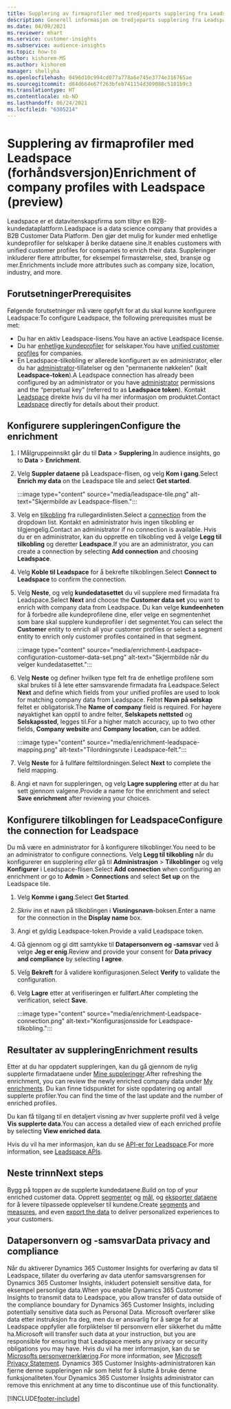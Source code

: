```yaml
---
title: Supplering av firmaprofiler med tredjeparts supplering fra Leadspace
description: Generell informasjon om tredjeparts supplering fra Leadspace.
ms.date: 04/09/2021
ms.reviewer: mhart
ms.service: customer-insights
ms.subservice: audience-insights
ms.topic: how-to
author: kishorem-MS
ms.author: kishorem
manager: shellyha
ms.openlocfilehash: 0496d10c994cd077a778a6e745e3774e316765ae
ms.sourcegitcommit: d84d664e67f263bfeb741154d309088c5101b9c3
ms.translationtype: HT
ms.contentlocale: nb-NO
ms.lasthandoff: 06/24/2021
ms.locfileid: "6305214"
---
```

# <a name="enrichment-of-company-profiles-with-leadspace-preview"></a><span data-ttu-id="a4064-103">Supplering av firmaprofiler med Leadspace (forhåndsversjon)</span><span class="sxs-lookup"><span data-stu-id="a4064-103">Enrichment of company profiles with Leadspace (preview)</span></span>

<span data-ttu-id="a4064-104">Leadspace er et datavitenskapsfirma som tilbyr en B2B-kundedataplattform.</span><span class="sxs-lookup"><span data-stu-id="a4064-104">Leadspace is a data science company that provides a B2B Customer Data Platform.</span></span> <span data-ttu-id="a4064-105">Den gjør det mulig for kunder med enhetlige kundeprofiler for selskaper å berike dataene sine.</span><span class="sxs-lookup"><span data-stu-id="a4064-105">It enables customers with unified customer profiles for companies to enrich their data.</span></span> <span data-ttu-id="a4064-106">Suppleringer inkluderer flere attributter, for eksempel firmastørrelse, sted, bransje og mer.</span><span class="sxs-lookup"><span data-stu-id="a4064-106">Enrichments include more attributes such as company size, location, industry, and more.</span></span>

## <a name="prerequisites"></a><span data-ttu-id="a4064-107">Forutsetninger</span><span class="sxs-lookup"><span data-stu-id="a4064-107">Prerequisites</span></span>

<span data-ttu-id="a4064-108">Følgende forutsetninger må være oppfylt for at du skal kunne konfigurere Leadspace:</span><span class="sxs-lookup"><span data-stu-id="a4064-108">To configure Leadspace, the following prerequisites must be met:</span></span>

- <span data-ttu-id="a4064-109">Du har en aktiv Leadspace-lisens.</span><span class="sxs-lookup"><span data-stu-id="a4064-109">You have an active Leadspace license.</span></span>
- <span data-ttu-id="a4064-110">Du har [enhetlige kundeprofiler](customer-profiles.md) for selskaper.</span><span class="sxs-lookup"><span data-stu-id="a4064-110">You have [unified customer profiles](customer-profiles.md) for companies.</span></span>
- <span data-ttu-id="a4064-111">En Leadspace-tilkobling er allerede konfigurert av en administrator, eller du har [administrator](permissions.md#administrator)-tillatelser og den "permanente nøkkelen" (kalt **Leadspace-token**).</span><span class="sxs-lookup"><span data-stu-id="a4064-111">A Leadspace connection has already been configured by an administrator or you have [administrator](permissions.md#administrator) permissions and the “perpetual key” (referred to as **Leadspace token**).</span></span> <span data-ttu-id="a4064-112">Kontakt [Leadspace](https://www.leadspace.com/products/leadspace-on-demand/) direkte hvis du vil ha mer informasjon om produktet.</span><span class="sxs-lookup"><span data-stu-id="a4064-112">Contact [Leadspace](https://www.leadspace.com/products/leadspace-on-demand/) directly for details about their product.</span></span>

## <a name="configure-the-enrichment"></a><span data-ttu-id="a4064-113">Konfigurere suppleringen</span><span class="sxs-lookup"><span data-stu-id="a4064-113">Configure the enrichment</span></span>

1. <span data-ttu-id="a4064-114">I Målgruppeinnsikt går du til **Data** > **Supplering**.</span><span class="sxs-lookup"><span data-stu-id="a4064-114">In audience insights, go to **Data** > **Enrichment**.</span></span>

1. <span data-ttu-id="a4064-115">Velg **Suppler dataene** på Leadspace-flisen, og velg **Kom i gang**.</span><span class="sxs-lookup"><span data-stu-id="a4064-115">Select **Enrich my data** on the Leadspace tile and select **Get started**.</span></span>

   :::image type="content" source="media/leadspace-tile.png" alt-text="Skjermbilde av Leadspace-flisen.":::

1. <span data-ttu-id="a4064-117">Velg en [tilkobling](connections.md) fra rullegardinlisten.</span><span class="sxs-lookup"><span data-stu-id="a4064-117">Select a [connection](connections.md) from the dropdown list.</span></span> <span data-ttu-id="a4064-118">Kontakt en administrator hvis ingen tilkobling er tilgjengelig.</span><span class="sxs-lookup"><span data-stu-id="a4064-118">Contact an administrator if no connection is available.</span></span> <span data-ttu-id="a4064-119">Hvis du er en administrator, kan du opprette en tilkobling ved å velge **Legg til tilkobling** og deretter **Leadspace**.</span><span class="sxs-lookup"><span data-stu-id="a4064-119">If you are an administrator, you can create a connection by selecting **Add connection** and choosing **Leadspace**.</span></span> 

1. <span data-ttu-id="a4064-120">Velg **Koble til Leadspace** for å bekrefte tilkoblingen.</span><span class="sxs-lookup"><span data-stu-id="a4064-120">Select **Connect to Leadspace** to confirm the connection.</span></span>

1. <span data-ttu-id="a4064-121">Velg **Neste**, og velg **kundedatasettet** du vil supplere med firmadata fra Leadspace.</span><span class="sxs-lookup"><span data-stu-id="a4064-121">Select **Next** and choose the **Customer data set** you want to enrich with company data from Leadspace.</span></span> <span data-ttu-id="a4064-122">Du kan velge **kundeenheten** for å forbedre alle kundeprofilene dine, eller velge en segmentenhet som bare skal supplere kundeprofiler i det segmentet.</span><span class="sxs-lookup"><span data-stu-id="a4064-122">You can select the **Customer** entity to enrich all your customer profiles or select a segment entity to enrich only customer profiles contained in that segment.</span></span>

    :::image type="content" source="media/enrichment-Leadspace-configuration-customer-data-set.png" alt-text="Skjermbilde når du velger kundedatasettet.":::

1. <span data-ttu-id="a4064-124">Velg **Neste** og definer hvilken type felt fra de enhetlige profilene som skal brukes til å lete etter samsvarende firmadata fra Leadspace.</span><span class="sxs-lookup"><span data-stu-id="a4064-124">Select **Next** and define which fields from your unified profiles are used to look for matching company data from Leadspace.</span></span> <span data-ttu-id="a4064-125">Feltet **Navn på selskap** feltet er obligatorisk.</span><span class="sxs-lookup"><span data-stu-id="a4064-125">The **Name of company** field is required.</span></span> <span data-ttu-id="a4064-126">For høyere nøyaktighet kan opptil to andre felter, **Selskapets nettsted** og **Selskapssted**, legges til.</span><span class="sxs-lookup"><span data-stu-id="a4064-126">For a higher match accuracy, up to two other fields, **Company website** and **Company location**, can be added.</span></span>

   :::image type="content" source="media/enrichment-leadspace-mapping.png" alt-text="Tilordningsrute i Leadspace-felt.":::

1. <span data-ttu-id="a4064-128">Velg **Neste** for å fullføre felttilordningen.</span><span class="sxs-lookup"><span data-stu-id="a4064-128">Select **Next** to complete the field mapping.</span></span>

1. <span data-ttu-id="a4064-129">Angi et navn for suppleringen, og velg **Lagre supplering** etter at du har sett gjennom valgene.</span><span class="sxs-lookup"><span data-stu-id="a4064-129">Provide a name for the enrichment and select **Save enrichment** after reviewing your choices.</span></span>


## <a name="configure-the-connection-for-leadspace"></a><span data-ttu-id="a4064-130">Konfigurere tilkoblingen for Leadspace</span><span class="sxs-lookup"><span data-stu-id="a4064-130">Configure the connection for Leadspace</span></span> 

<span data-ttu-id="a4064-131">Du må være en administrator for å konfigurere tilkoblinger.</span><span class="sxs-lookup"><span data-stu-id="a4064-131">You need to be an administrator to configure connections.</span></span> <span data-ttu-id="a4064-132">Velg **Legg til tilkobling** når du konfigurerer en supplering *eller* gå til **Administrasjon** > **Tilkoblinger** og velg **Konfigurer** i Leadspace-flisen.</span><span class="sxs-lookup"><span data-stu-id="a4064-132">Select **Add connection** when configuring an enrichment *or* go to **Admin** > **Connections** and select **Set up** on the Leadspace tile.</span></span>

1. <span data-ttu-id="a4064-133">Velg **Komme i gang**.</span><span class="sxs-lookup"><span data-stu-id="a4064-133">Select **Get Started**.</span></span> 

1. <span data-ttu-id="a4064-134">Skriv inn et navn på tilkoblingen i **Visningsnavn**-boksen.</span><span class="sxs-lookup"><span data-stu-id="a4064-134">Enter a name for the connection in the **Display name** box.</span></span>

1. <span data-ttu-id="a4064-135">Angi et gyldig Leadspace-token.</span><span class="sxs-lookup"><span data-stu-id="a4064-135">Provide a valid Leadspace token.</span></span>

1. <span data-ttu-id="a4064-136">Gå gjennom og gi ditt samtykke til **Datapersonvern og -samsvar** ved å velge **Jeg er enig**.</span><span class="sxs-lookup"><span data-stu-id="a4064-136">Review and provide your consent for **Data privacy and compliance** by selecting **I agree**.</span></span>

1. <span data-ttu-id="a4064-137">Velg **Bekreft** for å validere konfigurasjonen.</span><span class="sxs-lookup"><span data-stu-id="a4064-137">Select **Verify** to validate the configuration.</span></span>

1. <span data-ttu-id="a4064-138">Velg **Lagre** etter at verifiseringen er fullført.</span><span class="sxs-lookup"><span data-stu-id="a4064-138">After completing the verification, select **Save**.</span></span>
   
   :::image type="content" source="media/enrichment-Leadspace-connection.png" alt-text="Konfigurasjonsside for Leadspace-tilkobling.":::

## <a name="enrichment-results"></a><span data-ttu-id="a4064-140">Resultater av supplering</span><span class="sxs-lookup"><span data-stu-id="a4064-140">Enrichment results</span></span>

<span data-ttu-id="a4064-141">Etter at du har oppdatert suppleringen, kan du gå gjennom de nylig supplerte firmadataene under [Mine suppleringer](enrichment-hub.md).</span><span class="sxs-lookup"><span data-stu-id="a4064-141">After refreshing the enrichment, you can review the newly enriched company data under [My enrichments](enrichment-hub.md).</span></span> <span data-ttu-id="a4064-142">Du kan finne tidspunktet for siste oppdatering og antall supplerte profiler.</span><span class="sxs-lookup"><span data-stu-id="a4064-142">You can find the time of the last update and the number of enriched profiles.</span></span>

<span data-ttu-id="a4064-143">Du kan få tilgang til en detaljert visning av hver supplerte profil ved å velge **Vis supplerte data**.</span><span class="sxs-lookup"><span data-stu-id="a4064-143">You can access a detailed view of each enriched profile by selecting **View enriched data**.</span></span>

<span data-ttu-id="a4064-144">Hvis du vil ha mer informasjon, kan du se [API-er for Leadspace](https://support.leadspace.com/hc/en-us/sections/201997649-API).</span><span class="sxs-lookup"><span data-stu-id="a4064-144">For more information, see [Leadspace APIs](https://support.leadspace.com/hc/en-us/sections/201997649-API).</span></span>

## <a name="next-steps"></a><span data-ttu-id="a4064-145">Neste trinn</span><span class="sxs-lookup"><span data-stu-id="a4064-145">Next steps</span></span>

<span data-ttu-id="a4064-146">Bygg på toppen av de supplerte kundedataene.</span><span class="sxs-lookup"><span data-stu-id="a4064-146">Build on top of your enriched customer data.</span></span> <span data-ttu-id="a4064-147">Opprett [segmenter](segments.md) og [mål](measures.md), og [eksporter dataene](export-destinations.md) for å levere tilpassede opplevelser til kundene.</span><span class="sxs-lookup"><span data-stu-id="a4064-147">Create [segments](segments.md) and [measures](measures.md), and even [export the data](export-destinations.md) to deliver personalized experiences to your customers.</span></span>

## <a name="data-privacy-and-compliance"></a><span data-ttu-id="a4064-148">Datapersonvern og -samsvar</span><span class="sxs-lookup"><span data-stu-id="a4064-148">Data privacy and compliance</span></span>

<span data-ttu-id="a4064-149">Når du aktiverer Dynamics 365 Customer Insights for overføring av data til Leadspace, tillater du overføring av data utenfor samsvarsgrensen for Dynamics 365 Customer Insights, inkludert potensielt sensitive data, for eksempel personlige data.</span><span class="sxs-lookup"><span data-stu-id="a4064-149">When you enable Dynamics 365 Customer Insights to transmit data to Leadspace, you allow transfer of data outside of the compliance boundary for Dynamics 365 Customer Insights, including potentially sensitive data such as Personal Data.</span></span> <span data-ttu-id="a4064-150">Microsoft overfører slike data etter instruksjon fra deg, men du er ansvarlig for å sørge for at Leadspace oppfyller alle forpliktelser til personvern eller sikkerhet du måtte ha.</span><span class="sxs-lookup"><span data-stu-id="a4064-150">Microsoft will transfer such data at your instruction, but you are responsible for ensuring that Leadspace meets any privacy or security obligations you may have.</span></span> <span data-ttu-id="a4064-151">Hvis du vil ha mer informasjon, kan du se [Microsofts personvernerklæring](https://go.microsoft.com/fwlink/?linkid=396732).</span><span class="sxs-lookup"><span data-stu-id="a4064-151">For more information, see [Microsoft Privacy Statement](https://go.microsoft.com/fwlink/?linkid=396732).</span></span>
<span data-ttu-id="a4064-152">Dynamics 365 Customer Insights-administratoren kan fjerne denne suppleringen når som helst for å slutte å bruke denne funksjonaliteten.</span><span class="sxs-lookup"><span data-stu-id="a4064-152">Your Dynamics 365 Customer Insights administrator can remove this enrichment at any time to discontinue use of this functionality.</span></span>


[!INCLUDE[footer-include](../includes/footer-banner.md)]
